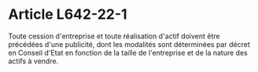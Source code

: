 # Article L642-22-1

Toute cession d'entreprise et toute réalisation d'actif doivent être précédées d'une publicité, dont les modalités sont déterminées par décret en Conseil d'Etat en fonction de la taille de l'entreprise et de la nature des actifs à vendre.
